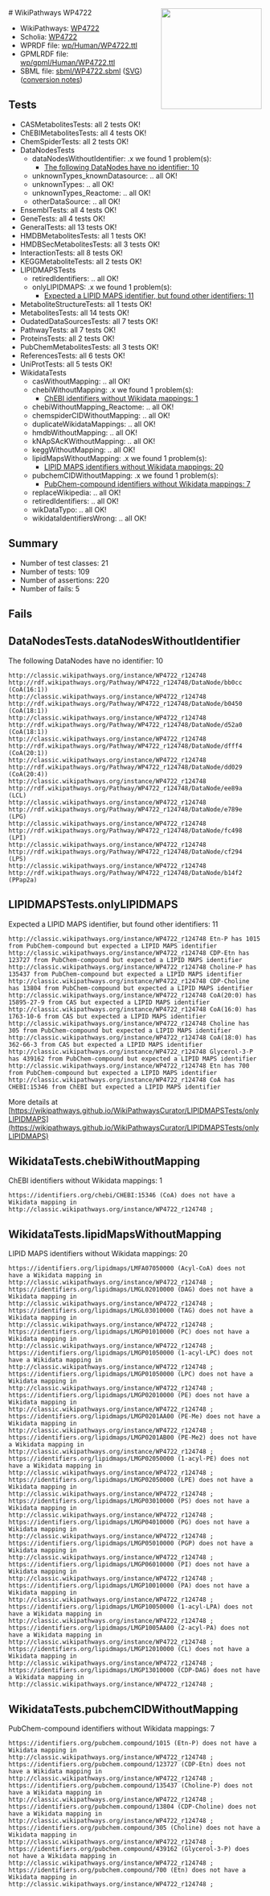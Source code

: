 <img style="float: right; width: 200px" src="../logo.png" />
# WikiPathways WP4722

* WikiPathways: [WP4722](https://identifiers.org/wikipathways:WP4722)
* Scholia: [WP4722](https://scholia.toolforge.org/wikipathways/WP4722)
* WPRDF file: [wp/Human/WP4722.ttl](../wp/Human/WP4722.ttl)
* GPMLRDF file: [wp/gpml/Human/WP4722.ttl](../wp/gpml/Human/WP4722.ttl)
* SBML file: [sbml/WP4722.sbml](../sbml/WP4722.sbml) ([SVG](../sbml/WP4722.svg)) ([conversion notes](../sbml/WP4722.txt))

## Tests
* CASMetabolitesTests: all 2 tests OK!
* ChEBIMetabolitesTests: all 4 tests OK!
* ChemSpiderTests: all 2 tests OK!
* DataNodesTests
    * dataNodesWithoutIdentifier: .x we found 1 problem(s):
        * [The following DataNodes have no identifier: 10](#8792c490)
    * unknownTypes_knownDatasource: .. all OK!
    * unknownTypes: .. all OK!
    * unknownTypes_Reactome: .. all OK!
    * otherDataSource: .. all OK!
* EnsemblTests: all 4 tests OK!
* GeneTests: all 4 tests OK!
* GeneralTests: all 13 tests OK!
* HMDBMetabolitesTests: all 1 tests OK!
* HMDBSecMetabolitesTests: all 3 tests OK!
* InteractionTests: all 8 tests OK!
* KEGGMetaboliteTests: all 2 tests OK!
* LIPIDMAPSTests
    * retiredIdentifiers: .. all OK!
    * onlyLIPIDMAPS: .x we found 1 problem(s):
        * [Expected a LIPID MAPS identifier, but found other identifiers: 11](#d0bfb679)
* MetaboliteStructureTests: all 1 tests OK!
* MetabolitesTests: all 14 tests OK!
* OudatedDataSourcesTests: all 7 tests OK!
* PathwayTests: all 7 tests OK!
* ProteinsTests: all 2 tests OK!
* PubChemMetabolitesTests: all 3 tests OK!
* ReferencesTests: all 6 tests OK!
* UniProtTests: all 5 tests OK!
* WikidataTests
    * casWithoutMapping: .. all OK!
    * chebiWithoutMapping: .x we found 1 problem(s):
        * [ChEBI identifiers without Wikidata mappings: 1](#a8d554cd)
    * chebiWithoutMapping_Reactome: .. all OK!
    * chemspiderCIDWithoutMapping: .. all OK!
    * duplicateWikidataMappings: .. all OK!
    * hmdbWithoutMapping: .. all OK!
    * kNApSAcKWithoutMapping: .. all OK!
    * keggWithoutMapping: .. all OK!
    * lipidMapsWithoutMapping: .x we found 1 problem(s):
        * [LIPID MAPS identifiers without Wikidata mappings: 20](#41c16d2e)
    * pubchemCIDWithoutMapping: .x we found 1 problem(s):
        * [PubChem-compound identifiers without Wikidata mappings: 7](#e6d6fc5)
    * replaceWikipedia: .. all OK!
    * retiredIdentifiers: .. all OK!
    * wikDataTypo: .. all OK!
    * wikidataIdentifiersWrong: .. all OK!


## Summary

* Number of test classes: 21
* Number of tests: 109
* Number of assertions: 220
* Number of fails: 5

## Fails

<a name="8792c490" />

## DataNodesTests.dataNodesWithoutIdentifier

The following DataNodes have no identifier: 10
```
http://classic.wikipathways.org/instance/WP4722_r124748 http://rdf.wikipathways.org/Pathway/WP4722_r124748/DataNode/bb0cc (CoA(16:1))
http://classic.wikipathways.org/instance/WP4722_r124748 http://rdf.wikipathways.org/Pathway/WP4722_r124748/DataNode/b0450 (CoA(18:1))
http://classic.wikipathways.org/instance/WP4722_r124748 http://rdf.wikipathways.org/Pathway/WP4722_r124748/DataNode/d52a0 (CoA(18:1))
http://classic.wikipathways.org/instance/WP4722_r124748 http://rdf.wikipathways.org/Pathway/WP4722_r124748/DataNode/dfff4 (CoA(20:1))
http://classic.wikipathways.org/instance/WP4722_r124748 http://rdf.wikipathways.org/Pathway/WP4722_r124748/DataNode/dd029 (CoA(20:4))
http://classic.wikipathways.org/instance/WP4722_r124748 http://rdf.wikipathways.org/Pathway/WP4722_r124748/DataNode/ee89a (LCL)
http://classic.wikipathways.org/instance/WP4722_r124748 http://rdf.wikipathways.org/Pathway/WP4722_r124748/DataNode/e789e (LPG)
http://classic.wikipathways.org/instance/WP4722_r124748 http://rdf.wikipathways.org/Pathway/WP4722_r124748/DataNode/fc498 (LPI)
http://classic.wikipathways.org/instance/WP4722_r124748 http://rdf.wikipathways.org/Pathway/WP4722_r124748/DataNode/cf294 (LPS)
http://classic.wikipathways.org/instance/WP4722_r124748 http://rdf.wikipathways.org/Pathway/WP4722_r124748/DataNode/b14f2 (PPap2a)
```

<a name="d0bfb679" />

## LIPIDMAPSTests.onlyLIPIDMAPS

Expected a LIPID MAPS identifier, but found other identifiers: 11
```
http://classic.wikipathways.org/instance/WP4722_r124748 Etn-P has 1015 from PubChem-compound but expected a LIPID MAPS identifier
http://classic.wikipathways.org/instance/WP4722_r124748 CDP-Etn has 123727 from PubChem-compound but expected a LIPID MAPS identifier
http://classic.wikipathways.org/instance/WP4722_r124748 Choline-P has 135437 from PubChem-compound but expected a LIPID MAPS identifier
http://classic.wikipathways.org/instance/WP4722_r124748 CDP-Choline has 13804 from PubChem-compound but expected a LIPID MAPS identifier
http://classic.wikipathways.org/instance/WP4722_r124748 CoA(20:0) has 15895-27-9 from CAS but expected a LIPID MAPS identifier
http://classic.wikipathways.org/instance/WP4722_r124748 CoA(16:0) has 1763-10-6 from CAS but expected a LIPID MAPS identifier
http://classic.wikipathways.org/instance/WP4722_r124748 Choline has 305 from PubChem-compound but expected a LIPID MAPS identifier
http://classic.wikipathways.org/instance/WP4722_r124748 CoA(18:0) has 362-66-3 from CAS but expected a LIPID MAPS identifier
http://classic.wikipathways.org/instance/WP4722_r124748 Glycerol-3-P has 439162 from PubChem-compound but expected a LIPID MAPS identifier
http://classic.wikipathways.org/instance/WP4722_r124748 Etn has 700 from PubChem-compound but expected a LIPID MAPS identifier
http://classic.wikipathways.org/instance/WP4722_r124748 CoA has CHEBI:15346 from ChEBI but expected a LIPID MAPS identifier
```

More details at [https://wikipathways.github.io/WikiPathwaysCurator/LIPIDMAPSTests/onlyLIPIDMAPS](https://wikipathways.github.io/WikiPathwaysCurator/LIPIDMAPSTests/onlyLIPIDMAPS)

<a name="a8d554cd" />

## WikidataTests.chebiWithoutMapping

ChEBI identifiers without Wikidata mappings: 1
```
https://identifiers.org/chebi/CHEBI:15346 (CoA) does not have a Wikidata mapping in http://classic.wikipathways.org/instance/WP4722_r124748 ; 
```

<a name="41c16d2e" />

## WikidataTests.lipidMapsWithoutMapping

LIPID MAPS identifiers without Wikidata mappings: 20
```
https://identifiers.org/lipidmaps/LMFA07050000 (Acyl-CoA) does not have a Wikidata mapping in http://classic.wikipathways.org/instance/WP4722_r124748 ; 
https://identifiers.org/lipidmaps/LMGL02010000 (DAG) does not have a Wikidata mapping in http://classic.wikipathways.org/instance/WP4722_r124748 ; 
https://identifiers.org/lipidmaps/LMGL03010000 (TAG) does not have a Wikidata mapping in http://classic.wikipathways.org/instance/WP4722_r124748 ; 
https://identifiers.org/lipidmaps/LMGP01010000 (PC) does not have a Wikidata mapping in http://classic.wikipathways.org/instance/WP4722_r124748 ; 
https://identifiers.org/lipidmaps/LMGP01050000 (1-acyl-LPC) does not have a Wikidata mapping in http://classic.wikipathways.org/instance/WP4722_r124748 ; 
https://identifiers.org/lipidmaps/LMGP01050000 (LPC) does not have a Wikidata mapping in http://classic.wikipathways.org/instance/WP4722_r124748 ; 
https://identifiers.org/lipidmaps/LMGP02010000 (PE) does not have a Wikidata mapping in http://classic.wikipathways.org/instance/WP4722_r124748 ; 
https://identifiers.org/lipidmaps/LMGP0201AA00 (PE-Me) does not have a Wikidata mapping in http://classic.wikipathways.org/instance/WP4722_r124748 ; 
https://identifiers.org/lipidmaps/LMGP0201AB00 (PE-Me2) does not have a Wikidata mapping in http://classic.wikipathways.org/instance/WP4722_r124748 ; 
https://identifiers.org/lipidmaps/LMGP02050000 (1-acyl-PE) does not have a Wikidata mapping in http://classic.wikipathways.org/instance/WP4722_r124748 ; 
https://identifiers.org/lipidmaps/LMGP02050000 (LPE) does not have a Wikidata mapping in http://classic.wikipathways.org/instance/WP4722_r124748 ; 
https://identifiers.org/lipidmaps/LMGP03010000 (PS) does not have a Wikidata mapping in http://classic.wikipathways.org/instance/WP4722_r124748 ; 
https://identifiers.org/lipidmaps/LMGP04010000 (PG) does not have a Wikidata mapping in http://classic.wikipathways.org/instance/WP4722_r124748 ; 
https://identifiers.org/lipidmaps/LMGP05010000 (PGP) does not have a Wikidata mapping in http://classic.wikipathways.org/instance/WP4722_r124748 ; 
https://identifiers.org/lipidmaps/LMGP06010000 (PI) does not have a Wikidata mapping in http://classic.wikipathways.org/instance/WP4722_r124748 ; 
https://identifiers.org/lipidmaps/LMGP10010000 (PA) does not have a Wikidata mapping in http://classic.wikipathways.org/instance/WP4722_r124748 ; 
https://identifiers.org/lipidmaps/LMGP10050000 (1-acyl-LPA) does not have a Wikidata mapping in http://classic.wikipathways.org/instance/WP4722_r124748 ; 
https://identifiers.org/lipidmaps/LMGP1005AA00 (2-acyl-PA) does not have a Wikidata mapping in http://classic.wikipathways.org/instance/WP4722_r124748 ; 
https://identifiers.org/lipidmaps/LMGP12010000 (CL) does not have a Wikidata mapping in http://classic.wikipathways.org/instance/WP4722_r124748 ; 
https://identifiers.org/lipidmaps/LMGP13010000 (CDP-DAG) does not have a Wikidata mapping in http://classic.wikipathways.org/instance/WP4722_r124748 ; 
```

<a name="e6d6fc5" />

## WikidataTests.pubchemCIDWithoutMapping

PubChem-compound identifiers without Wikidata mappings: 7
```
https://identifiers.org/pubchem.compound/1015 (Etn-P) does not have a Wikidata mapping in http://classic.wikipathways.org/instance/WP4722_r124748 ; 
https://identifiers.org/pubchem.compound/123727 (CDP-Etn) does not have a Wikidata mapping in http://classic.wikipathways.org/instance/WP4722_r124748 ; 
https://identifiers.org/pubchem.compound/135437 (Choline-P) does not have a Wikidata mapping in http://classic.wikipathways.org/instance/WP4722_r124748 ; 
https://identifiers.org/pubchem.compound/13804 (CDP-Choline) does not have a Wikidata mapping in http://classic.wikipathways.org/instance/WP4722_r124748 ; 
https://identifiers.org/pubchem.compound/305 (Choline) does not have a Wikidata mapping in http://classic.wikipathways.org/instance/WP4722_r124748 ; 
https://identifiers.org/pubchem.compound/439162 (Glycerol-3-P) does not have a Wikidata mapping in http://classic.wikipathways.org/instance/WP4722_r124748 ; 
https://identifiers.org/pubchem.compound/700 (Etn) does not have a Wikidata mapping in http://classic.wikipathways.org/instance/WP4722_r124748 ; 
```

